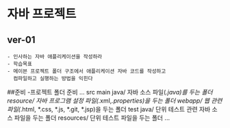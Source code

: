 # 자바 프로젝트

## ver-01
    - 인사하는 자바 애플리케이션을 작성하라
    - 학습목표
    - 메이븐 프로젝트 폴더 구조에서 애플리케이션 자바 코드를 작성하고 
      컴파일하고 실행하는 방법을 익힌다

##준비
-프로젝트 폴더 준비
...
src
    main
        java/
        자바 소스 파일(*.java)를 두는 폴더
        resource/
        자바 프로그램 설정 파일(*.xml,*.properties)을 두는 폴더
        webapp/
        웹 관련 파일(*.html, *.css, *.js, *.git, *.jsp)을 두는 폴더
    test
        java/
        단위 테스트 관련 자바 소스 파일을 두는 폴더
        resources/
        단위 테스트 파일을 두는 폴더
    ...